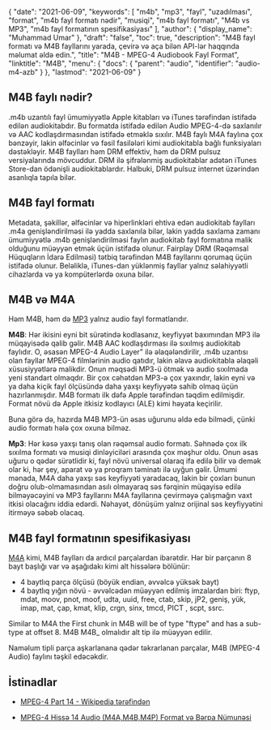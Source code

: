 {
  "date": "2021-06-09",
  "keywords": [
"m4b",
"mp3",
"fayl",
"uzadılması",
"format",
"m4b fayl formatı nədir",
"musiqi",
"m4b fayl formatı",
"M4b vs MP3",
"m4b fayl formatının spesifikasiyası"
],
  "author": {
    "display_name": "Muhammad Umar"
},
  "draft": "false",
  "toc": true,
  "description": "M4B fayl formatı və M4B fayllarını yarada, çevirə və aça bilən API-lər haqqında məlumat əldə edin.",
  "title": "M4B - MPEG-4 Audiobook Fayl Format",
  "linktitle": "M4B",
  "menu": {
    "docs": {
      "parent": "audio",
      "identifier": "audio-m4-azb"
}
},
  "lastmod": "2021-06-09"
}

## M4B faylı nədir?

.m4b uzantılı fayl ümumiyyətlə Apple kitabları və iTunes tərəfindən istifadə edilən audiokitabdır. Bu formatda istifadə edilən Audio MPEG-4-də saxlanılır və AAC kodlaşdırmasından istifadə etməklə sıxılır. M4B faylı M4A faylına çox bənzəyir, lakin əlfəcinlər və fəsil fasilələri kimi audiokitabla bağlı funksiyaları dəstəkləyir. M4B faylları həm DRM effektiv, həm də DRM pulsuz versiyalarında mövcuddur. DRM ilə şifrələnmiş audiokitablar adətən iTunes Store-dan ödənişli audiokitablardır. Halbuki, DRM pulsuz internet üzərindən asanlıqla tapıla bilər.

## M4B fayl formatı

Metadata, şəkillər, əlfəcinlər və hiperlinkləri ehtiva edən audiokitab faylları .m4a genişləndirilməsi ilə yadda saxlanıla bilər, lakin yadda saxlama zamanı ümumiyyətlə .m4b genişləndirilməsi faylın audiokitab fayl formatına malik olduğunu müəyyən etmək üçün istifadə olunur. Fairplay DRM (Rəqəmsal Hüquqların İdarə Edilməsi) tətbiq tərəfindən M4B fayllarını qorumaq üçün istifadə olunur. Beləliklə, iTunes-dan yüklənmiş fayllar yalnız səlahiyyətli cihazlarda və ya kompüterlərdə oxuna bilər.


## M4B və M4A

Həm M4B, həm də [MP3](/audio/mp3/) yalnız audio fayl formatlarıdır.

**M4B**: Hər ikisini eyni bit sürətində kodlasanız, keyfiyyət baxımından MP3 ilə müqayisədə qalib gəlir. M4B AAC kodlaşdırması ilə sıxılmış audiokitab faylıdır. O, əsasən MPEG-4 Audio Layer” ilə əlaqələndirilir, .m4b uzantısı olan fayllar MPEG-4 filmlərinin audio qatıdır, lakin əlavə audiokitabla əlaqəli xüsusiyyətlərə malikdir. Onun məqsədi MP3-ü ötmək və audio sıxılmada yeni standart olmaqdır. Bir çox cəhətdən MP3-ə çox yaxındır, lakin eyni və ya daha kiçik fayl ölçüsündə daha yaxşı keyfiyyətə sahib olmaq üçün hazırlanmışdır. M4B formatı ilk dəfə Apple tərəfindən təqdim edilmişdir. Format növü də Apple itkisiz kodlayıcı (ALE) kimi həyata keçirilir.

Buna görə də, hazırda M4B MP3-ün əsas uğurunu əldə edə bilmədi, çünki audio formatı hələ çox oxuna bilməz.

**Mp3**: Hər kəsə yaxşı tanış olan rəqəmsal audio formatı. Səhnədə çox ilk sıxılma formatı və musiqi dinləyiciləri arasında çox məşhur oldu. Onun əsas uğuru o qədər sürətlidir ki, fayl növü universal olaraq ifa edilə bilir və demək olar ki, hər şey, aparat və ya proqram təminatı ilə uyğun gəlir. Ümumi mənada, M4A daha yaxşı səs keyfiyyəti yaradacaq, lakin bir çoxları bunun doğru olub-olmamasından asılı olmayaraq səs fərqinin müqayisə edilə bilməyəcəyini və MP3 fayllarını M4A fayllarına çevirməyə çalışmağın vaxt itkisi olacağını iddia edərdi. Nəhayət, dönüşüm yalnız orijinal səs keyfiyyətini itirməyə səbəb olacaq.

## M4B fayl formatının spesifikasiyası

[M4A](/audio/m4a/) kimi, M4B faylları da ardıcıl parçalardan ibarətdir. Hər bir parçanın 8 bayt başlığı var və aşağıdakı kimi alt hissələrə bölünür:
- 4 baytlıq parça ölçüsü (böyük endian, əvvəlcə yüksək bayt)
- 4 baytlıq yığın növü - əvvəlcədən müəyyən edilmiş imzalardan biri: ftyp, mdat, moov, pnot, moof, udta, uuid, free, ctab, skip, jP2, geniş, yük, imap, mat, çap, kmat, klip, crgn, sinx, tmcd, PICT , scpt, ssrc.

Similar to M4A the First chunk in M4B will be of type "ftype" and has a sub-type at offset 8. M4B M4B_ olmalıdır alt tip ilə müəyyən edilir.

Naməlum tipli parça aşkarlanana qədər təkrarlanan parçalar, M4B (MPEG-4 Audio) faylını təşkil edəcəkdir.

## İstinadlar

* [MPEG-4 Part 14 - Wikipedia tərəfindən](https://en.wikipedia.org/wiki/MPEG-4_Part_14)

* [MPEG-4 Hissə 14 Audio (M4A,M4B,M4P) Format və Bərpa Nümunəsi](https://www.file-recovery.com/m4a-signature-format.htm)


